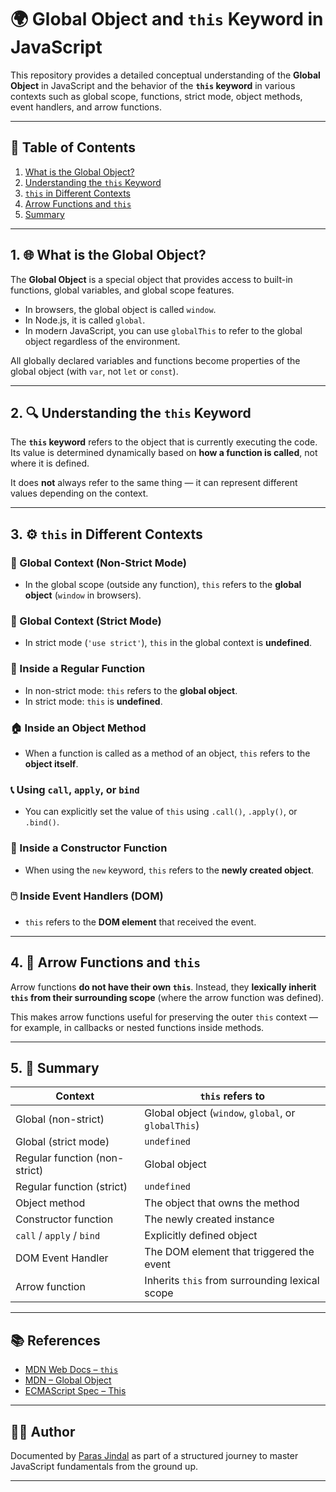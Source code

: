 # 🌍 Global Object and `this` Keyword in JavaScript

This repository provides a detailed conceptual understanding of the **Global Object** in JavaScript and the behavior of the **`this` keyword** in various contexts such as global scope, functions, strict mode, object methods, event handlers, and arrow functions.

---

## 📌 Table of Contents

1. [What is the Global Object?](#1-what-is-the-global-object)
2. [Understanding the `this` Keyword](#2-understanding-the-this-keyword)
3. [`this` in Different Contexts](#3-this-in-different-contexts)
4. [Arrow Functions and `this`](#4-arrow-functions-and-this)
5. [Summary](#5-summary)

---

## 1. 🌐 What is the Global Object?

The **Global Object** is a special object that provides access to built-in functions, global variables, and global scope features.

- In browsers, the global object is called `window`.
- In Node.js, it is called `global`.
- In modern JavaScript, you can use `globalThis` to refer to the global object regardless of the environment.

All globally declared variables and functions become properties of the global object (with `var`, not `let` or `const`).

---

## 2. 🔍 Understanding the `this` Keyword

The **`this` keyword** refers to the object that is currently executing the code. Its value is determined dynamically based on **how a function is called**, not where it is defined.

It does **not** always refer to the same thing — it can represent different values depending on the context.

---

## 3. ⚙️ `this` in Different Contexts

### 🧭 Global Context (Non-Strict Mode)

- In the global scope (outside any function), `this` refers to the **global object** (`window` in browsers).

### 🔐 Global Context (Strict Mode)

- In strict mode (`'use strict'`), `this` in the global context is **undefined**.

### 🔧 Inside a Regular Function

- In non-strict mode: `this` refers to the **global object**.
- In strict mode: `this` is **undefined**.

### 🏠 Inside an Object Method

- When a function is called as a method of an object, `this` refers to the **object itself**.

### 📞 Using `call`, `apply`, or `bind`

- You can explicitly set the value of `this` using `.call()`, `.apply()`, or `.bind()`.

### 🧪 Inside a Constructor Function

- When using the `new` keyword, `this` refers to the **newly created object**.

### 🖱️ Inside Event Handlers (DOM)

- `this` refers to the **DOM element** that received the event.

---

## 4. 🏹 Arrow Functions and `this`

Arrow functions **do not have their own `this`**. Instead, they **lexically inherit `this` from their surrounding scope** (where the arrow function was defined).

This makes arrow functions useful for preserving the outer `this` context — for example, in callbacks or nested functions inside methods.

---

## 5. 🧾 Summary

| Context                    | `this` refers to                                 |
|---------------------------|--------------------------------------------------|
| Global (non-strict)       | Global object (`window`, `global`, or `globalThis`) |
| Global (strict mode)      | `undefined`                                      |
| Regular function (non-strict) | Global object                              |
| Regular function (strict) | `undefined`                                      |
| Object method             | The object that owns the method                  |
| Constructor function      | The newly created instance                       |
| `call` / `apply` / `bind` | Explicitly defined object                        |
| DOM Event Handler         | The DOM element that triggered the event         |
| Arrow function            | Inherits `this` from surrounding lexical scope   |

---

## 📚 References

- [MDN Web Docs – `this`](https://developer.mozilla.org/en-US/docs/Web/JavaScript/Reference/Operators/this)
- [MDN – Global Object](https://developer.mozilla.org/en-US/docs/Glossary/Global_object)
- [ECMAScript Spec – This](https://tc39.es/ecma262/#sec-this-keyword)

---


## 👨‍💻 Author

Documented by [Paras Jindal](https://github.com/Paras-jindal1604) as part of a structured journey to master JavaScript fundamentals from the ground up.

---
